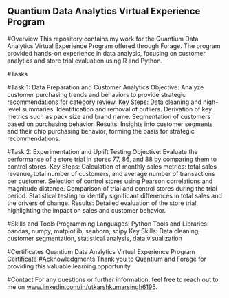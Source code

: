 ## Quantium Data Analytics Virtual Experience Program

#Overview
This repository contains my work for the Quantium Data Analytics Virtual Experience Program offered through Forage. The program provided hands-on experience in data analysis, focusing on customer analytics and store trial evaluation using R and Python.

#Tasks

#Task 1: Data Preparation and Customer Analytics
Objective: Analyze customer purchasing trends and behaviors to provide strategic recommendations for category review.
Key Steps:
Data cleaning and high-level summaries.
Identification and removal of outliers.
Derivation of key metrics such as pack size and brand name.
Segmentation of customers based on purchasing behavior.
Results: Insights into customer segments and their chip purchasing behavior, forming the basis for strategic recommendations.

#Task 2: Experimentation and Uplift Testing
Objective: Evaluate the performance of a store trial in stores 77, 86, and 88 by comparing them to control stores.
Key Steps:
Calculation of monthly sales metrics: total sales revenue, total number of customers, and average number of transactions per customer.
Selection of control stores using Pearson correlations and magnitude distance.
Comparison of trial and control stores during the trial period.
Statistical testing to identify significant differences in total sales and the drivers of change.
Results: Detailed evaluation of the store trial, highlighting the impact on sales and customer behavior.

#Skills and Tools
Programming Languages: Python
Tools and Libraries: pandas, numpy, matplotlib, seaborn, scipy
Key Skills: Data cleaning, customer segmentation, statistical analysis, data visualization

#Certificates
Quantium Data Analytics Virtual Experience Program Certificate
#Acknowledgments
Thank you to Quantium and Forage for providing this valuable learning opportunity.

#Contact
For any questions or further information, feel free to reach out to me on www.linkedin.com/in/utkarshkumarsingh6195.
